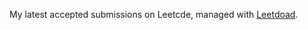 My latest accepted submissions on Leetcde, managed with [Leetdoad](https://github.com/jiachengxu/leetdoad).

